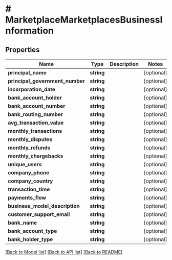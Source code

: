 # # MarketplaceMarketplacesBusinessInformation

## Properties

Name | Type | Description | Notes
------------ | ------------- | ------------- | -------------
**principal_name** | **string** |  | [optional]
**principal_government_number** | **string** |  | [optional]
**incorporation_date** | **string** |  | [optional]
**bank_account_holder** | **string** |  | [optional]
**bank_account_number** | **string** |  | [optional]
**bank_routing_number** | **string** |  | [optional]
**avg_transaction_value** | **string** |  | [optional]
**monthly_transactions** | **string** |  | [optional]
**monthly_disputes** | **string** |  | [optional]
**monthly_refunds** | **string** |  | [optional]
**monthly_chargebacks** | **string** |  | [optional]
**unique_users** | **string** |  | [optional]
**company_phone** | **string** |  | [optional]
**company_country** | **string** |  | [optional]
**transaction_time** | **string** |  | [optional]
**payments_flow** | **string** |  | [optional]
**business_model_description** | **string** |  | [optional]
**customer_support_email** | **string** |  | [optional]
**bank_name** | **string** |  | [optional]
**bank_account_type** | **string** |  | [optional]
**bank_holder_type** | **string** |  | [optional]

[[Back to Model list]](../../README.md#models) [[Back to API list]](../../README.md#endpoints) [[Back to README]](../../README.md)
